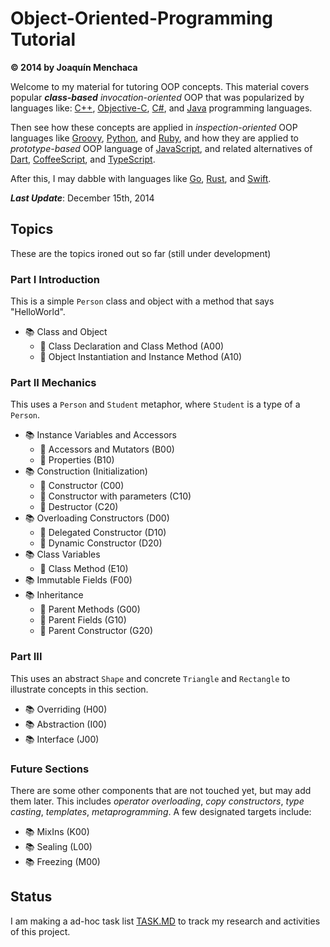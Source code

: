 # Object-Oriented-Programming Tutorial
**© 2014 by Joaquín Menchaca**

Welcome to my material for tutoring OOP concepts.  This material covers popular ***class-based*** *invocation-oriented* OOP that was popularized by languages like: [C++](http://en.cppreference.com/), [Objective-C](https://developer.apple.com/library/mac/documentation/Cocoa/Conceptual/ProgrammingWithObjectiveC/Introduction/Introduction.html),  [C#](http://msdn.microsoft.com/en-us/vstudio/hh341490.aspx), and [Java](https://www.oracle.com/java/index.html) programming languages.  

Then see how these concepts are applied in *inspection-oriented* OOP languages like [Groovy](http://groovy.codehaus.org/), [Python](https://www.python.org/), and [Ruby](https://www.ruby-lang.org/en/), and how they are applied to *prototype-based* OOP language of [JavaScript](http://en.wikipedia.org/wiki/JavaScript), and related alternatives of [Dart](https://www.dartlang.org/tools/sdk/), [CoffeeScript](http://coffeescript.org/), and [TypeScript](http://www.typescriptlang.org/).

After this, I may dabble with languages like [Go](https://golang.org/),  [Rust](http://www.rust-lang.org/), and [Swift](https://developer.apple.com/library/mac/documentation/Swift/Conceptual/Swift_Programming_Language/index.html).

***Last Update***: December 15th, 2014

## Topics

These are the topics ironed out so far (still under development)

### Part I  Introduction

This is a simple `Person` class and object with a method that says "HelloWorld".

* :books: Class and Object
  * :green_book: Class Declaration and Class Method (A00)
  * :green_book: Object Instantiation and Instance Method (A10)

### Part II Mechanics

This uses a `Person` and `Student` metaphor, where `Student` is a type of a `Person`.

* :books: Instance Variables and Accessors
  * :green_book: Accessors and Mutators (B00)
  * :green_book: Properties (B10)
* :books: Construction (Initialization)
   * :green_book: Constructor (C00)
   * :green_book: Constructor with parameters (C10)
   * :green_book: Destructor (C20)
* :books: Overloading Constructors (D00)
   * :green_book: Delegated Constructor (D10)
   * :green_book: Dynamic Constructor (D20)
* :books: Class Variables
   * :green_book: Class Method (E10)
* :books: Immutable Fields (F00)
* :books: Inheritance
  * :green_book: Parent Methods (G00)
  * :green_book: Parent Fields (G10)
  * :green_book: Parent Constructor (G20)

### Part III

This uses an abstract `Shape` and concrete `Triangle` and `Rectangle` to illustrate concepts in this section.

* :books: Overriding (H00)
* :books: Abstraction (I00)
* :books: Interface (J00)

### Future Sections

There are some other components that are not touched yet, but may add them later.  This includes *operator overloading*, *copy constructors*, *type casting*, *templates*, *metaprogramming*.  A few designated targets include:

* :books: MixIns (K00)
* :books: Sealing (L00)
* :books: Freezing (M00)

## Status

I am making a ad-hoc task list [TASK.MD](TASKS.MD) to track my research and activities of this project.
